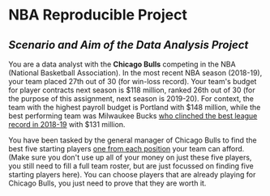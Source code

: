 # NBA Reproducible Project
## ***Scenario and Aim of the Data Analysis Project***
You are a data analyst with the **Chicago Bulls** competing in the NBA (National Basketball Association). In the most recent NBA season (2018-19), your team placed 27th out of 30 (for win-loss record). Your team's budget for player contracts next season  is $118 million, ranked 26th out of 30 (for the purpose of this assignment, next season is 2019-20). For context, the team with the highest payroll budget is Portland with $148 million, while the best performing team was Milwaukee Bucks [who clinched the best league record in 2018-19](https://www.espn.com/nba/standings/_/season/2019/group/league)  with $131 million. 

You have been tasked by the general manager of Chicago Bulls to find the best five starting players [one from each position](https://en.wikipedia.org/wiki/Basketball_positions) your team can afford. (Make sure you don't use up all of your money on just these five players, you still need to fill a full team roster, but are just focussed on finding five starting players here). You can choose players that are already playing for Chicago Bulls, you just need to prove that they are worth it.


